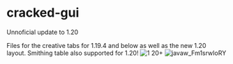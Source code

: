 # cracked-gui
Unnoficial update to 1.20

Files for the creative tabs for 1.19.4 and below as well as the new 1.20 layout. Smithing table also supported for 1.20!
![1 20+](https://github.com/BuzzfeedBlue/cracked-gui/assets/24302678/a6b78fec-6889-4d59-a76d-83c13b22addc)
![javaw_Fm1srwIoRY](https://github.com/BuzzfeedBlue/cracked-gui/assets/24302678/bf91d1d8-e261-426f-9e00-394a78f374cb)
